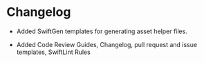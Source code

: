# Changelog

- Added SwiftGen templates for generating asset helper files.

- Added Code Review Guides, Changelog, pull request and issue templates, SwiftLint Rules
